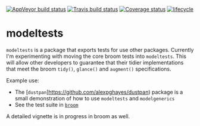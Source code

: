 
[![AppVeyor build status](https://ci.appveyor.com/api/projects/status/github/alexpghayes/modeltests?branch=master&svg=true)](https://ci.appveyor.com/project/alexpghayes/modeltests) [![Travis build status](https://travis-ci.org/alexpghayes/modeltests.svg?branch=master)](https://travis-ci.org/alexpghayes/modeltests) [![Coverage status](https://codecov.io/gh/alexpghayes/modeltests/branch/master/graph/badge.svg)](https://codecov.io/github/alexpghayes/modeltests?branch=master) [![lifecycle](https://img.shields.io/badge/lifecycle-experimental-orange.svg)](https://www.tidyverse.org/lifecycle/#experimental)

<!-- README.md is generated from README.Rmd. Please edit that file -->
modeltests
==========

`modeltests` is a package that exports tests for use other packages. Currently I'm experimenting with moving the core broom tests into `modeltests`. This will allow other developers to guarantee that their tidier implementations that meet the broom `tidy()`, `glance()` and `augment()` specifications.

Example use:

-   The \[`dustpan`\]<https://github.com/alexpghayes/dustpan>) package is a small demonstration of how to use `modeltests` and `modelgenerics`
-   See the test suite in [`broom`](https://github.com/tidymodels/broom)

A detailed vignette is in progress in broom as well.
